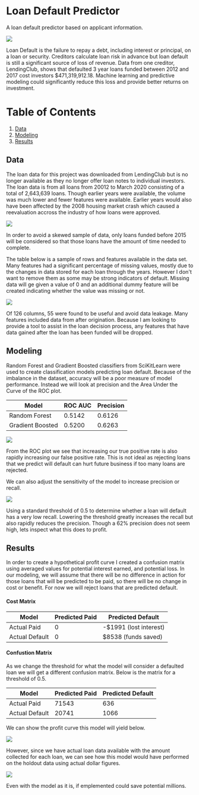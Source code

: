 # Loan Default Predictor
A loan default predictor based on applicant information. 

![](img/loan_picture.jpg)

Loan Default is the failure to repay a debt, including interest or principal, on a loan or security. Creditors calculate loan risk in advance but loan default is still a significant source of loss of revenue. Data from one creditor, LendingClub, shows that defaulted 3 year loans funded between 2012 and 2017 cost investors $471,319,912.18. Machine learning and predictive modeling could significantly reduce this loss and provide better returns on investment. 

# Table of Contents
1. [Data](#Data)
2. [Modeling](#Modeling)
3. [Results](#Results)



## Data

The loan data for this project was downloaded from LendingClub but is no longer available as they no longer offer loan notes to individual investors. The loan data is from all loans from 20012 to March 2020 consisting of a total of 2,643,639 loans. Though earlier years were available, the volume was much lower and fewer features were available. Earlier years would also have been affected by the 2008 housing market crash which caused a reevaluation accross the industry of how loans were approved. 

![](img/loans_per_year.jpg)

In order to avoid a skewed sample of data, only loans funded before 2015 will be considered so that those loans have the amount of time needed to complete. 

The table below is a sample of rows and features available in the data set. Many features had a significant percentage of missing values, mostly due to the changes in data stored for each loan through the years. However I don't want to remove them as some may be strong indicators of default. Missing data will ge given a value of 0 and an additional dummy feature will be created indicating whether the value was missing or not. 

![](img/data_sample.png)

Of 126 columns, 55 were found to be useful and avoid data leakage. Many features included data from after origination. Because I am looking to provide a tool to assist in the loan decision process, any features that have data gained after the loan has been funded will be dropped. 


## Modeling

Random Forest and Gradient Boosted classifiers from SciKitLearn were used to create classification models predicting loan default. Because of the imbalance in the dataset, accuracy will be a poor measure of model performance. Instead we will look at precision and the Area Under the Curve of the ROC plot. 

| Model            | ROC AUC     | Precision   | 
| ---------------- | ----------- | ----------- | 
| Random Forest    | 0.5142      | 0.6126      | 
| Gradient Boosted | 0.5200      | 0.6263      | 

![](img/roc_plot.jpg)

From the ROC plot we see that increasing our true positive rate is also rapidly increasing our false positive rate. This is not ideal as rejecting loans that we predict will default can hurt future business if too many loans are rejected. 

We can also adjust the sensitivity of the model to increase precision or recall. 

![](img/recall_precision.jpg)

Using a standard threshold of 0.5 to determine whether a loan will default has a very low recall. Lowering the threshold greatly increases the recall but also rapidly reduces the precision. Though a 62% precision does not seem high, lets inspect what this does to profit. 

## Results

In order to create a hypothetical profit curve I created a confusion matrix using averaged values for potential interest earned, and potential loss. In our modeling, we will assume that there will be no difference in action for those loans that will be predicted to be paid, so there will be no change in cost or benefit. For now we will reject loans that are predicted default. 

#### Cost Matrix
| Model            | Predicted Paid     | Predicted Default     | 
| ---------------- | ------------------ | --------------------- | 
| Actual Paid      | 0                  | -$1991 (lost interest)| 
| Actual Default   | 0                  | $8538 (funds saved)   | 

#### Confustion Matrix
As we change the threshold for what the model will consider a defaulted loan we will get a different confusion matrix. Below is the matrix for a threshold of 0.5. 

| Model            | Predicted Paid     | Predicted Default     | 
| ---------------- | ------------------ | --------------------- | 
| Actual Paid      | 71543              | 636                   | 
| Actual Default   | 20741              | 1066                  | 

We can show the profit curve this model will yield below. 

![](img/profit_curve.jpg)

However, since we have actual loan data available with the amount collected for each loan, we can see how this model would have performed on the holdout data using actual dollar figures. 

![](img/profit_curve_real.jpg)

Even with the model as it is, if emplemented could save potential millions. 

